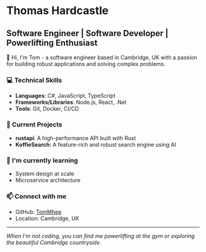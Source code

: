 # Thomas Hardcastle

## Software Engineer | Software Developer | Powerlifting Enthusiast

👋 Hi, I'm Tom - a software engineer based in Cambridge, UK with a passion for building robust applications and solving complex problems.

### 💻 Technical Skills
- **Languages**: C#, JavaScript, TypeScript
- **Frameworks/Libraries**: Node.js, React, .Net
- **Tools**: Git, Docker, CI/CD

### 🚀 Current Projects
- **rustapi**: A high-performance API built with Rust
- **KoffieSearch**: A feature-rich and robust search engine using AI

### 🌱 I'm currently learning
- System design at scale
- Microservice architecture

### 📫 Connect with me
- GitHub: [TomMhee](https://github.com/TomMhee)
- Location: Cambridge, UK

---
*When I'm not coding, you can find me powerlifting at the gym or exploring the beautiful Cambridge countryside.*
